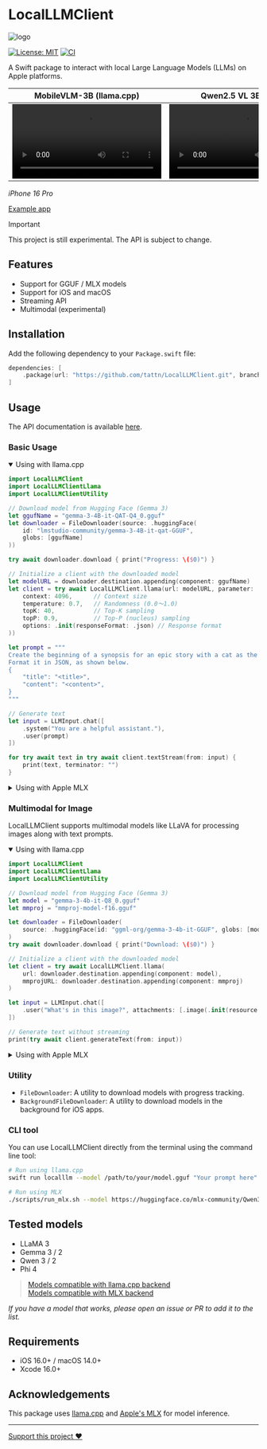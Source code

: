 # LocalLLMClient

![logo](https://github.com/user-attachments/assets/3975c03a-cb1a-474f-94a1-726fd2de93b2)

[![License: MIT](https://img.shields.io/badge/license-MIT-blue.svg)](https://opensource.org/licenses/MIT)
[![CI](https://github.com/tattn/LocalLLMClient/actions/workflows/test.yml/badge.svg)](https://github.com/tattn/LocalLLMClient/actions/workflows/test.yml)

A Swift package to interact with local Large Language Models (LLMs) on Apple platforms.

| MobileVLM-3B (llama.cpp) | Qwen2.5 VL 3B (MLX) |
|:-:|:-:|
|<video src="https://github.com/user-attachments/assets/7704b05c-2a8c-40ef-838c-f9485ad0cfe0">|<video src="https://github.com/user-attachments/assets/475609a4-aaef-4043-aadc-db44c28296ee">|

*iPhone 16 Pro*

[Example app](https://github.com/tattn/LocalLLMClient/tree/main/Example)

> [!IMPORTANT]
> This project is still experimental. The API is subject to change.

## Features

- Support for GGUF / MLX models
- Support for iOS and macOS
- Streaming API
- Multimodal (experimental)

## Installation

Add the following dependency to your `Package.swift` file:

```swift
dependencies: [
    .package(url: "https://github.com/tattn/LocalLLMClient.git", branch: "main")
]
```

## Usage

The API documentation is available [here](https://tattn.github.io/LocalLLMClient/documentation/).

### Basic Usage

<details open>
<summary>Using with llama.cpp</summary>

```swift
import LocalLLMClient
import LocalLLMClientLlama
import LocalLLMClientUtility

// Download model from Hugging Face (Gemma 3)
let ggufName = "gemma-3-4B-it-QAT-Q4_0.gguf"
let downloader = FileDownloader(source: .huggingFace(
    id: "lmstudio-community/gemma-3-4B-it-qat-GGUF",
    globs: [ggufName]
))

try await downloader.download { print("Progress: \($0)") }

// Initialize a client with the downloaded model
let modelURL = downloader.destination.appending(component: ggufName)
let client = try await LocalLLMClient.llama(url: modelURL, parameter: .init(
    context: 4096,      // Context size
    temperature: 0.7,   // Randomness (0.0〜1.0)
    topK: 40,           // Top-K sampling
    topP: 0.9,          // Top-P (nucleus) sampling
    options: .init(responseFormat: .json) // Response format
))

let prompt = """
Create the beginning of a synopsis for an epic story with a cat as the main character.
Format it in JSON, as shown below.
{
    "title": "<title>",
    "content": "<content>",
}
"""

// Generate text
let input = LLMInput.chat([
    .system("You are a helpful assistant."),
    .user(prompt)
])

for try await text in try await client.textStream(from: input) {
    print(text, terminator: "")
}
```
</details>

<details>
<summary>Using with Apple MLX</summary>

```swift
import LocalLLMClient
import LocalLLMClientMLX
import LocalLLMClientUtility

// Download model from Hugging Face
let downloader = FileDownloader(
    source: .huggingFace(id: "mlx-community/Qwen3-1.7B-4bit", globs: .mlx)
)
try await downloader.download { print("Progress: \($0)") }

// Initialize a client with the downloaded model
let client = try await LocalLLMClient.mlx(url: downloader.destination, parameter: .init(
    temperature: 0.7,    // Randomness (0.0 to 1.0)
    topP: 0.9            // Top-P (nucleus) sampling
))

// Generate text
let input = LLMInput.chat([
    .system("You are a helpful assistant."),
    .user("Tell me a story about a cat.")
])

for try await text in try await client.textStream(from: input) {
    print(text, terminator: "")
}
```
</details>

### Multimodal for Image

LocalLLMClient supports multimodal models like LLaVA for processing images along with text prompts.

<details open>
<summary>Using with llama.cpp</summary>

```swift
import LocalLLMClient
import LocalLLMClientLlama
import LocalLLMClientUtility

// Download model from Hugging Face (Gemma 3)
let model = "gemma-3-4b-it-Q8_0.gguf"
let mmproj = "mmproj-model-f16.gguf"

let downloader = FileDownloader(
    source: .huggingFace(id: "ggml-org/gemma-3-4b-it-GGUF", globs: [model, mmproj]),
)
try await downloader.download { print("Download: \($0)") }

// Initialize a client with the downloaded model
let client = try await LocalLLMClient.llama(
    url: downloader.destination.appending(component: model),
    mmprojURL: downloader.destination.appending(component: mmproj)
)

let input = LLMInput.chat([
    .user("What's in this image?", attachments: [.image(.init(resource: .yourImage))]),
])

// Generate text without streaming
print(try await client.generateText(from: input))
```
</details>

<details>
<summary>Using with Apple MLX</summary>

```swift
import LocalLLMClient
import LocalLLMClientMLX
import LocalLLMClientUtility

// Download model from Hugging Face (Qwen2.5 VL)
let downloader = FileDownloader(source: .huggingFace(
    id: "mlx-community/Qwen2.5-VL-3B-Instruct-abliterated-4bit",
    globs: .mlx
))
try await downloader.download { print("Progress: \($0)") }

let client = try await LocalLLMClient.mlx(url: downloader.destination)

let input = LLMInput.chat([
    .user("What's in this image?", attachments: [.image(.init(resource: .yourImage))]),
])

// Generate text without streaming
print(try await client.generateText(from: input))
```
</details>

### Utility

- `FileDownloader`: A utility to download models with progress tracking.
- `BackgroundFileDownloader`: A utility to download models in the background for iOS apps.

### CLI tool

You can use LocalLLMClient directly from the terminal using the command line tool:

```bash
# Run using llama.cpp
swift run localllm --model /path/to/your/model.gguf "Your prompt here"

# Run using MLX
./scripts/run_mlx.sh --model https://huggingface.co/mlx-community/Qwen3-1.7B-4bit "Your prompt here"
```

## Tested models

- LLaMA 3
- Gemma 3 / 2
- Qwen 3 / 2
- Phi 4


> [Models compatible with llama.cpp backend](https://github.com/ggml-org/llama.cpp?tab=readme-ov-file#text-only)  
> [Models compatible with MLX backend](https://github.com/ml-explore/mlx-swift-examples/blob/main/Libraries/MLXLLM/Documentation.docc/Documentation.md)  

*If you have a model that works, please open an issue or PR to add it to the list.*

## Requirements

- iOS 16.0+ / macOS 14.0+
- Xcode 16.0+

## Acknowledgements

This package uses [llama.cpp](https://github.com/ggml-org/llama.cpp) and [Apple's MLX](https://opensource.apple.com/projects/mlx/) for model inference.

---

[Support this project :heart:](https://github.com/sponsors/tattn)
